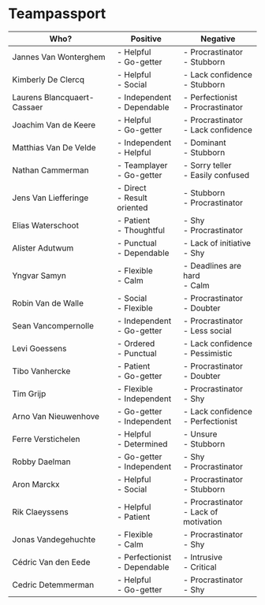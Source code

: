 # Teampassport

| Who?                        | Positive                          | Negative                                   |
| --------------------------- | --------------------------------- | ------------------------------------------ |
| Jannes Van Wonterghem       | - Helpful <br> - Go-getter        | - Procrastinator <br> - Stubborn           |
| Kimberly De Clercq          | - Helpful <br> - Social           | - Lack confidence <br> - Stubborn          |
| Laurens Blancquaert-Cassaer | - Independent <br> - Dependable   | - Perfectionist <br> - Procrastinator      |
| Joachim Van de Keere        | - Helpful <br> - Go-getter        | - Procrastinator <br > - Lack confidence   |
| Matthias Van De Velde       | - Independent <br> - Helpful      | - Dominant <br> - Stubborn                 |
| Nathan Cammerman            | - Teamplayer <br> - Go-getter     | - Sorry teller <br> - Easily confused      |
| Jens Van Liefferinge        | - Direct <br> - Result oriented   | - Stubborn <br> - Procrastinator           |
| Elias Waterschoot           | - Patient <br> - Thoughtful       | - Shy <br> - Procrastinator                |
| Alister Adutwum             | - Punctual <br> - Dependable      | - Lack of initiative <br> - Shy            |
| Yngvar Samyn                | - Flexible <br> - Calm            | - Deadlines are hard <br> - Calm           |
| Robin Van de Walle          | - Social <br> - Flexible          | - Procrastinator <br> - Doubter            |
| Sean Vancompernolle         | - Independent <br> - Go-getter    | - Procrastinator <br> - Less social        |
| Levi Goessens               | - Ordered <br> - Punctual         | - Lack confidence <br> - Pessimistic       |
| Tibo Vanhercke              | - Patient <br> - Go-getter        | - Procrastinator <br> - Doubter            |
| Tim Grijp                   | - Flexible <br> - Independent     | - Procrastinator <br> - Shy                |
| Arno Van Nieuwenhove        | - Go-getter <br> - Independent    | - Lack confidence <br> - Perfectionist     |
| Ferre Verstichelen          | - Helpful <br> - Determined       | - Unsure <br> - Stubborn                   |
| Robby Daelman               | - Go-getter <br> - Independent    | - Shy <br> - Procrastinator                |
| Aron Marckx                 | - Helpful <br> - Social           | - Procrastinator <br> - Stubborn           |
| Rik Claeyssens              | - Helpful <br> - Patient          | - Procrastinator <br> - Lack of motivation |
| Jonas Vandegehuchte         | - Flexible <br> - Calm            | - Procrastinator <br> - Shy                |
| Cédric Van den Eede         | - Perfectionist <br> - Dependable | - Intrusive <br> - Critical                |
| Cedric Detemmerman          | - Helpful <br> - Go-getter        | - Procrastinator <br> - Shy                |
